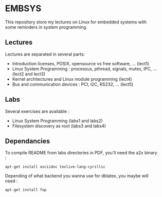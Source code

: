 # EMBSYS

This repository store my lectures on Linux for embedded systems with some
reminders in system programming.

## Lectures

Lectures are separated in several parts:

  * Introduction  licenses, POSIX, opensource vs free software, ... (lect1)
  * Linux System Programming : processus, pthread, signals, mutex, IPC, ...
    (lect2 and lect3)
  * Kernel architectures and Linux module programming (lect4)
  * Bus and communication devices : PCI, I2C, RS232, ... (lect5)

## Labs

Several exercises are available :

  * Linux System Programming (labs1 and labs2)
  * Filesystem discovery as root (labs3 and labs4)

## Dependancies

To compile README from labs directories in PDF, you'll need the a2x binary :

    apt-get install asciidoc texlive-lang-cyrillic

Depending of what backend you wanna use for dblatex, you maybe will need :

    apt-get install fop
